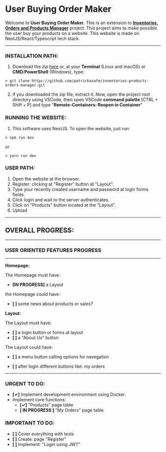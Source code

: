 # **User Buying Order Maker**

Welcome to **User Buying Order Maker**. This is an extension to [**Inventories, Orders and Products Manager**](https://github.com/patrickasafe/inventories-products-orders-manager) project. This project aims to make possible the user buy your products on a website. This website is made on NextJS/React/Typescript tech stack.

---

### **INSTALLATION PATH:**

1. Download the zip [here](https://github.com/patrickasafe/user_buying_order_maker/archive/refs/heads/main.zip) or, at your **Terminal** (Linux and macOS) or **CMD**/**PowerShell** (Windows), type:

```
> git clone https://github.com/patrickasafe/inventories-products-orders-manager.git
```

2. If you downloaded the zip file, extract it. Now, open the project root directory using VSCode, then open VSCode **command palette** [CTRL + Shift + P] and type "**Remote-Containers: Reopen in Container**"

### **RUNNING THE WEBSITE:**

1. This software uses NextJS. To open the website, just run:

```
> npm run dev
```

or

```
> yarn run dev
```

### **USER PATH:**

1. Open the website at the browser.
2. Register: clicking at "Register" button at "Layout".
3. Type your recently created username and password at login forms fields.
4. Click login and wait to the server authenticates.
5. Click on "Products" button located at the "Layout".
6. Upload

---

## **OVERALL PROGRESS:**

---

### **USER ORIENTED FEATURES PROGRESS**

---

**Homepage:**

The Homepage must have:

- **[IN PROGRESS]** a Layout

the Homepage could have:

- **[ ]** some news about products or sales?

**Layout:**

The Layout must have:

- **[ ]** a login button or forms at layout
- **[ ]** a "About Us" button

The Layout could have:

- **[ ]** a menu button calling options for navegation

- **[ ]** after login different buttons like: my orders

---

### **URGENT TO DO:**

- **[✓]** Implement development environment using Docker.
- Implement core functions:
  - **[✓]** "Products" page table
  - **[ IN PROGRESS ]** "My Orders" page table

### **IMPORTANT TO DO:**

- **[ ]** Cover everything with tests
- **[ ]** Create: page "Register"
- **[ ]** Implement: "Login using JWT"
